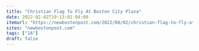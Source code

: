 ```yaml
---
title: "Christian Flag To Fly At Boston City Plaza"
date: 2022-02-02T19:13:01-04:00
itemurl: "https://newbostonpost.com/2022/08/02/christian-flag-to-fly-at-boston-city-plaza/"
sites: "newbostonpost.com"
tags: ["1A"]
draft: false
---
```


